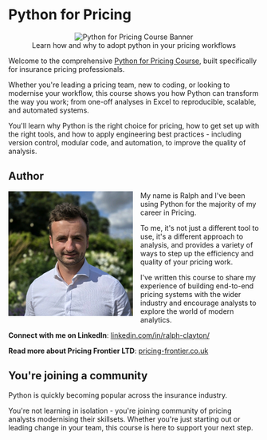 # Python for Pricing

<center>
    <img src="./docs/assets/banner.png" alt="Python for Pricing Course Banner" style="height: 300px" />
    <br />
    Learn how and why to adopt python in your pricing workflows
</center>

Welcome to the comprehensive [Python for Pricing Course](https://python-for-pricing.co.uk/), built specifically for insurance pricing professionals.

Whether you're leading a pricing team, new to coding, or looking to modernise your workflow, this course shows you how Python can transform the way you work; from one-off analyses in Excel to reproducible, scalable, and automated systems.

You'll learn why Python is the right choice for pricing, how to get set up with the right tools, and how to apply engineering best practices - including version control, modular code, and automation, to improve the quality of analysis.

## Author

<p>
  <img src="./docs/assets/my_face.png" alt="My face" style="height:250px; float:left; margin-right:15px;" />
</p>

My name is Ralph and I've been using Python for the majority of my career in Pricing.

To me, it's not just a different tool to use, it's a different approach to analysis, and provides a variety of ways to step up the efficiency and quality of your pricing work.

I've written this course to share my experience of building end-to-end pricing systems with the wider industry and encourage analysts to explore the world of modern analytics.

**Connect with me on LinkedIn**: [linkedin.com/in/ralph-clayton/](https://www.linkedin.com/in/ralph-clayton/)

**Read more about Pricing Frontier LTD**: [pricing-frontier.co.uk](https://pricing-frontier.co.uk)

## You're joining a community

Python is quickly becoming popular across the insurance industry. 

You're not learning in isolation - you're joining community of pricing analysts modernising their skillsets. Whether you're just starting out or leading change in your team, this course is here to support your next step.
